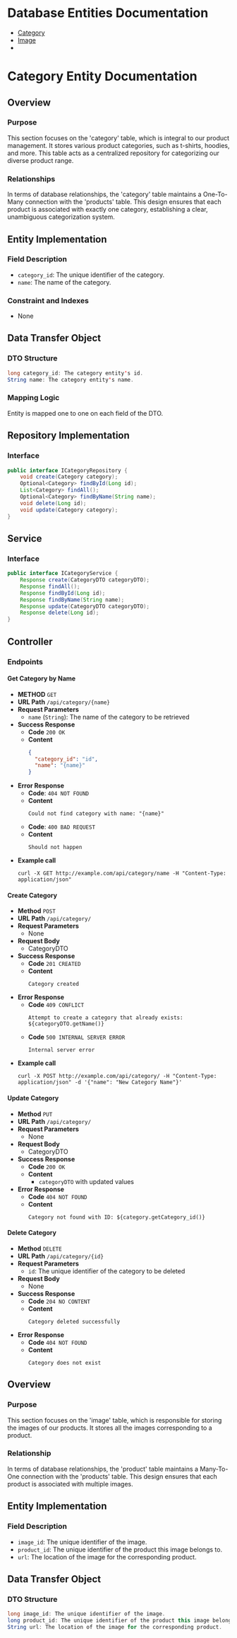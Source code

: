 # Database Entities Documentation
- [Category](#category-entity)
- [Image](#image-entity)
- 
# Category Entity Documentation

## Overview

### Purpose
This section focuses on the 'category' table, which is integral to our product management. It stores various product categories, such as t-shirts, hoodies, and more. This table acts as a centralized repository for categorizing our diverse product range.

### Relationships
In terms of database relationships, the 'category' table maintains a One-To-Many connection with the 'products' table. This design ensures that each product is associated with exactly one category, establishing a clear, unambiguous categorization system.

## Entity Implementation

### Field Description
- `category_id`: The unique identifier of the category.
- `name`: The name of the category.

### Constraint and Indexes
- None

## Data Transfer Object

### DTO Structure
```java
long category_id: The category entity's id.
String name: The category entity's name.
```

### Mapping Logic
Entity is mapped one to one on each field of the DTO.

## Repository Implementation

### Interface
```java
public interface ICategoryRepository {
    void create(Category category);
    Optional<Category> findById(Long id);
    List<Category> findAll();
    Optional<Category> findByName(String name);
    void delete(Long id);
    void update(Category category);
}
```

## Service

### Interface
```java
public interface ICategoryService {
    Response create(CategoryDTO categoryDTO);
    Response findAll();
    Response findById(Long id);
    Response findByName(String name);
    Response update(CategoryDTO categoryDTO);
    Response delete(Long id);
}
```

## Controller

### Endpoints

#### Get Category by Name

- **METHOD** `GET`
- **URL Path** `/api/category/{name}`
- **Request Parameters**
  - `name` (`String`): The name of the category to be retrieved
- **Success Response**
  - **Code** `200 OK`
  - **Content**
    ```json
    {
      "category_id": "id",
      "name": "{name}"
    }
    ```
- **Error Response**
  - **Code**: `404 NOT FOUND`
  - **Content**
    ```text
    Could not find category with name: "{name}"
    ```
  - **Code**: `400 BAD REQUEST`
  - **Content**
    ```text
    Should not happen
    ```
- **Example call**
  ```shell
  curl -X GET http://example.com/api/category/name -H "Content-Type: application/json"
  ```

#### Create Category

- **Method** `POST`
- **URL Path** `/api/category/`
- **Request Parameters**
  - None
- **Request Body**
  - CategoryDTO
- **Success Response**
  - **Code** `201 CREATED`
  - **Content**
    ```text
    Category created
    ```
- **Error Response**
  - **Code** `409 CONFLICT`
    ```text
    Attempt to create a category that already exists: ${categoryDTO.getName()}
    ```
  - **Code** `500 INTERNAL SERVER ERROR`
    ```text
    Internal server error
    ```
- **Example call**
  ```shell
  curl -X POST http://example.com/api/category/ -H "Content-Type: application/json" -d '{"name": "New Category Name"}'
  ```

#### Update Category

- **Method** `PUT`
- **URL Path** `/api/category/`
- **Request Parameters**
  - None
- **Request Body**
  - CategoryDTO
- **Success Response**
  - **Code** `200 OK`
  - **Content**
    - `categoryDTO` with updated values
- **Error Response**
  - **Code** `404 NOT FOUND`
  - **Content**
    ```text
    Category not found with ID: ${category.getCategory_id()}
    ```

#### Delete Category

- **Method** `DELETE`
- **URL Path** `/api/category/{id}`
- **Request Parameters**
  - `id`: The unique identifier of the category to be deleted
- **Request Body**
  - None
- **Success Response**
  - **Code** `204 NO CONTENT`
  - **Content**
    ```text
    Category deleted successfully
    ```
- **Error Response**
  - **Code** `404 NOT FOUND`
  - **Content**
    ```text
    Category does not exist
    ```
    
## Overview

### Purpose
This section focuses on the 'image' table, which is responsible for storing the images of our products. It stores all the images corresponding to a product.

### Relationship
In terms of database relationships, the 'product' table maintains a Many-To-One connection with the 'products' table. This design ensures that each product is associated with multiple images.

## Entity Implementation

### Field Description
- `image_id`: The unique identifier of the image.
- `product_id`: The unique identifier of the product this image belongs to.
- `url`: The location of the image for the corresponding product.

## Data Transfer Object

### DTO Structure
```java
long image_id: The unique identifier of the image.
long product_id: The unique identifier of the product this image belongs to.
String url: The location of the image for the corresponding product.

